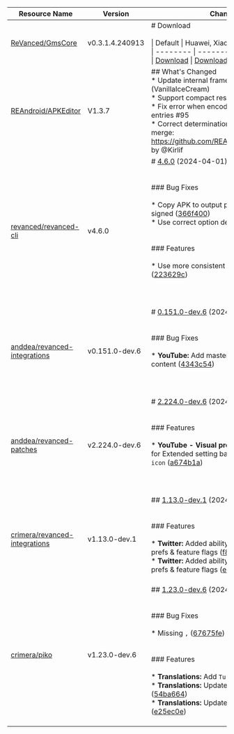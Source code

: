 | Resource Name | Version | Changelog | Published On | Build By|
|---------------|---------|-----------|--------------|---------|
| [ReVanced/GmsCore](https://github.com/ReVanced/GmsCore/releases/tag/v0.3.1.4.240913) | v0.3.1.4.240913 | # Download<br><br>\| Default \| Huawei, Xiaomi \|<br>\| -------- \| -------- \|<br>\| [Download](https://github.com/ReVanced/GmsCore/releases/download/v0.3.1.4.240913/app.revanced.android.gms-240913008-signed.apk) \|  [Download](https://github.com/ReVanced/GmsCore/releases/download/v0.3.1.4.240913/app.revanced.android.gms-240913008-hw-signed.apk) \|<br> | 2024-04-05T02:37:11Z | [Docker-py-revanced](https://github.com/nikhilbadyal/docker-py-revanced) |
| [REAndroid/APKEditor](https://github.com/REAndroid/APKEditor/releases/tag/V1.3.7) | V1.3.7 | ## What's Changed<br>* Update internal framework to android-35 (VanillaIceCream)<br>* Support compact resource entries #93 <br>* Fix error when encoding id type resource entries #95 <br>* Correct determination of base module during merge: https://github.com/REAndroid/ARSCLib/pull/63 by @Kirlif  | 2024-04-05T21:24:58Z | [Docker-py-revanced](https://github.com/nikhilbadyal/docker-py-revanced) |
| [revanced/revanced-cli](https://github.com/ReVanced/revanced-cli/releases/tag/v4.6.0) | v4.6.0 | # [4.6.0](https://github.com/ReVanced/revanced-cli/compare/v4.5.0...v4.6.0) (2024-04-01)<br><br><br>### Bug Fixes<br><br>* Copy APK to output path when it is not being signed ([366f400](https://github.com/ReVanced/revanced-cli/commit/366f400c5a46491f3f262c7ff4b0df1ae3721f74))<br>* Use correct option description ([45a2ffa](https://github.com/ReVanced/revanced-cli/commit/45a2ffa2dd95ee8ac3c4d466463c9a5b869b8da1))<br><br><br>### Features<br><br>* Use more consistent option name ([223629c](https://github.com/ReVanced/revanced-cli/commit/223629c663dcd94d237110e09e4e152aa03867f9))<br><br><br><br> | 2024-04-01T14:57:09Z | [Docker-py-revanced](https://github.com/nikhilbadyal/docker-py-revanced) |
| [anddea/revanced-integrations](https://github.com/anddea/revanced-integrations/releases/tag/v0.151.0-dev.6) | v0.151.0-dev.6 | # [0.151.0-dev.6](https://github.com/anddea/revanced-integrations/compare/v0.151.0-dev.5...v0.151.0-dev.6) (2024-04-16)<br><br><br>### Bug Fixes<br><br>* **YouTube:** Add master parent for keyword content ([4343c54](https://github.com/anddea/revanced-integrations/commit/4343c54078bc333d37edb5bb1c5ab0fac0e9b652))<br><br><br><br> | 2024-04-16T13:18:34Z | [Docker-py-revanced](https://github.com/nikhilbadyal/docker-py-revanced) |
| [anddea/revanced-patches](https://github.com/anddea/revanced-patches/releases/tag/v2.224.0-dev.6) | v2.224.0-dev.6 | # [2.224.0-dev.6](https://github.com/anddea/revanced-patches/compare/v2.224.0-dev.5...v2.224.0-dev.6) (2024-04-16)<br><br><br>### Features<br><br>* **YouTube - Visual preferences icons:** Icon for Extended setting based on `Custom branding icon` ([a674b1a](https://github.com/anddea/revanced-patches/commit/a674b1af1cf0a326ba6a3678f0da26d6ba7558ce))<br><br><br><br> | 2024-04-16T13:18:41Z | [Docker-py-revanced](https://github.com/nikhilbadyal/docker-py-revanced) |
| [crimera/revanced-integrations](https://github.com/crimera/revanced-integrations/releases/tag/v1.13.0-dev.1) | v1.13.0-dev.1 | ## [1.13.0-dev.1](https://github.com/crimera/revanced-integrations/compare/v1.12.1-dev.1...v1.13.0-dev.1) (2024-04-15)<br><br><br>### Features<br><br>* **Twitter:** Added ability to export and import prefs & feature flags ([f87d4ed](https://github.com/crimera/revanced-integrations/commit/f87d4edfedeb77cd459e02f3513b498fc9b461db))<br>* **Twitter:** Added ability to export and import prefs & feature flags ([e13fc7e](https://github.com/crimera/revanced-integrations/commit/e13fc7ef7a7c99634b3b7ccbcf836428556fccc9))<br><br> | 2024-04-15T14:21:16Z | [Docker-py-revanced](https://github.com/nikhilbadyal/docker-py-revanced) |
| [crimera/piko](https://github.com/crimera/piko/releases/tag/v1.23.0-dev.6) | v1.23.0-dev.6 | ## [1.23.0-dev.6](https://github.com/crimera/piko/compare/v1.23.0-dev.5...v1.23.0-dev.6) (2024-04-16)<br><br><br>### Bug Fixes<br><br>* Missing `,` ([67675fe](https://github.com/crimera/piko/commit/67675fe381f0554cb69c0f061ec792df9e523479))<br><br><br>### Features<br><br>* **Translations:** Add `Turkish` ([bf70b91](https://github.com/crimera/piko/commit/bf70b913775ec299a87725b15d30bb2506da7a5d))<br>* **Translations:** Update Russian translation ([54ba664](https://github.com/crimera/piko/commit/54ba664921218ce79218e4ce4a9a2d4d2d1cf1b6))<br>* **Translations:** Updated Brazilian Portuguese ([e25ec0e](https://github.com/crimera/piko/commit/e25ec0ecee9e576f6fe74c2bf70d750399275b7e))<br><br> | 2024-04-16T01:39:23Z | [Docker-py-revanced](https://github.com/nikhilbadyal/docker-py-revanced) |